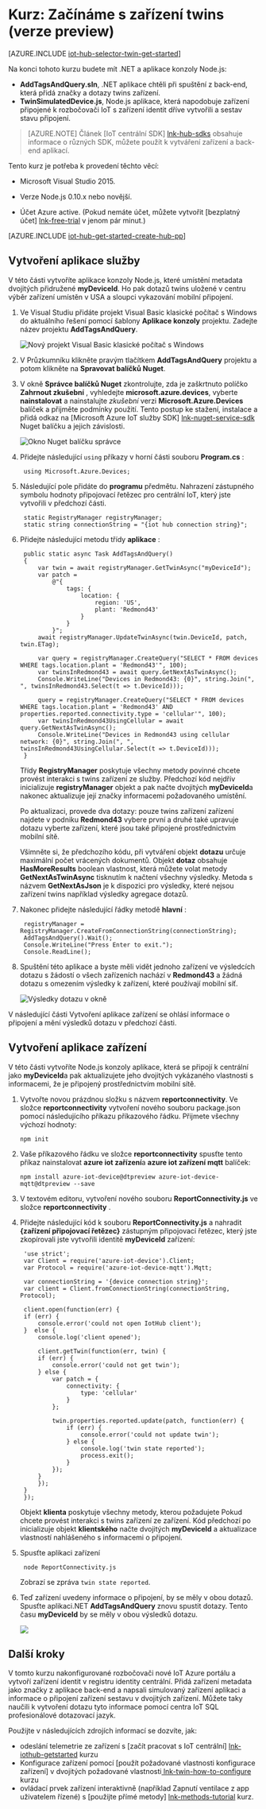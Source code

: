 <properties
    pageTitle="Začínáme s twins | Microsoft Azure"
    description="Tento kurz se dozvíte, jak používat twins"
    services="iot-hub"
    documentationCenter="node"
    authors="fsautomata"
    manager="timlt"
    editor=""/>

<tags
     ms.service="iot-hub"
     ms.devlang="node"
     ms.topic="article"
     ms.tgt_pltfrm="na"
     ms.workload="na"
     ms.date="09/13/2016"
     ms.author="elioda"/>

# <a name="tutorial-get-started-with-device-twins-preview"></a>Kurz: Začínáme s zařízení twins (verze preview)

[AZURE.INCLUDE [iot-hub-selector-twin-get-started](../../includes/iot-hub-selector-twin-get-started.md)]

Na konci tohoto kurzu budete mít .NET a aplikace konzoly Node.js:

* **AddTagsAndQuery.sln**, .NET aplikace chtěli při spuštění z back-end, která přidá značky a dotazy twins zařízení.
* **TwinSimulatedDevice.js**, Node.js aplikace, která napodobuje zařízení připojené k rozbočovači IoT s zařízení identit dříve vytvořili a sestav stavu připojení.

> [AZURE.NOTE] Článek [IoT centrální SDK] [ lnk-hub-sdks] obsahuje informace o různých SDK, můžete použít k vytváření zařízení a back-end aplikací.

Tento kurz je potřeba k provedení těchto věcí:

+ Microsoft Visual Studio 2015.

+ Verze Node.js 0.10.x nebo novější.

+ Účet Azure active. (Pokud nemáte účet, můžete vytvořit [bezplatný účet] [ lnk-free-trial] v jenom pár minut.)

[AZURE.INCLUDE [iot-hub-get-started-create-hub-pp](../../includes/iot-hub-get-started-create-hub-pp.md)]

## <a name="create-the-service-app"></a>Vytvoření aplikace služby

V této části vytvoříte aplikace konzoly Node.js, které umístění metadata dvojitých přidružené **myDeviceId**. Ho pak dotazů twins uložené v centru výběr zařízení umístěn v USA a sloupci vykazování mobilní připojení.

1. Ve Visual Studiu přidáte projekt Visual Basic klasické počítač s Windows do aktuálního řešení pomocí šablony **Aplikace konzoly** projektu. Zadejte název projektu **AddTagsAndQuery**.

    ![Nový projekt Visual Basic klasické počítač s Windows][img-createapp]

2. V Průzkumníku klikněte pravým tlačítkem **AddTagsAndQuery** projektu a potom klikněte na **Spravovat balíčků Nuget**.

3. V okně **Správce balíčků Nuget** zkontrolujte, zda je zaškrtnuto políčko **Zahrnout zkušební** , vyhledejte **microsoft.azure.devices**, vyberte **nainstalovat** a nainstalujte *zkušební* verzi **Microsoft.Azure.Devices** balíček a přijměte podmínky použití. Tento postup ke stažení, instalace a přidá odkaz na [Microsoft Azure IoT služby SDK] [ lnk-nuget-service-sdk] Nuget balíčku a jejich závislosti.

    ![Okno Nuget balíčku správce][img-servicenuget]

4. Přidejte následující `using` příkazy v horní části souboru **Program.cs** :

        using Microsoft.Azure.Devices;

5. Následující pole přidáte do **programu** předmětu. Nahrazení zástupného symbolu hodnoty připojovací řetězec pro centrální IoT, který jste vytvořili v předchozí části.

        static RegistryManager registryManager;
        static string connectionString = "{iot hub connection string}";

6. Přidejte následující metodu třídy **aplikace** :

        public static async Task AddTagsAndQuery()
        {
            var twin = await registryManager.GetTwinAsync("myDeviceId");
            var patch =
                @"{
                    tags: {
                        location: {
                            region: 'US',
                            plant: 'Redmond43'
                        }
                    }
                }";
            await registryManager.UpdateTwinAsync(twin.DeviceId, patch, twin.ETag);

            var query = registryManager.CreateQuery("SELECT * FROM devices WHERE tags.location.plant = 'Redmond43'", 100);
            var twinsInRedmond43 = await query.GetNextAsTwinAsync();
            Console.WriteLine("Devices in Redmond43: {0}", string.Join(", ", twinsInRedmond43.Select(t => t.DeviceId)));

            query = registryManager.CreateQuery("SELECT * FROM devices WHERE tags.location.plant = 'Redmond43' AND properties.reported.connectivity.type = 'cellular'", 100);
            var twinsInRedmond43UsingCellular = await query.GetNextAsTwinAsync();
            Console.WriteLine("Devices in Redmond43 using cellular network: {0}", string.Join(", ", twinsInRedmond43UsingCellular.Select(t => t.DeviceId)));
        }

    Třídy **RegistryManager** poskytuje všechny metody povinné chcete provést interakci s twins zařízení ze služby. Předchozí kód nejdřív inicializuje **registryManager** objekt a pak načte dvojitých **myDeviceId**a nakonec aktualizuje její značky informacemi požadovaného umístění.

    Po aktualizaci, provede dva dotazy: pouze twins zařízení zařízení najdete v podniku **Redmond43** vybere první a druhé také upravuje dotazu vyberte zařízení, které jsou také připojené prostřednictvím mobilní sítě.

    Všimněte si, že předchozího kódu, při vytváření objekt **dotazu** určuje maximální počet vrácených dokumentů. Objekt **dotaz** obsahuje **HasMoreResults** boolean vlastnost, která můžete volat metody **GetNextAsTwinAsync** tisknutím k načtení všechny výsledky. Metoda s názvem **GetNextAsJson** je k dispozici pro výsledky, které nejsou zařízení twins například výsledky agregace dotazů.

7. Nakonec přidejte následující řádky metodě **hlavní** :

        registryManager = RegistryManager.CreateFromConnectionString(connectionString);
        AddTagsAndQuery().Wait();
        Console.WriteLine("Press Enter to exit.");
        Console.ReadLine();

8. Spuštění této aplikace a byste měli vidět jednoho zařízení ve výsledcích dotazu s žádostí o všech zařízeních nachází v **Redmond43** a žádná dotazu s omezením výsledky k zařízení, které používají mobilní síť.

    ![Výsledky dotazu v okně][img-addtagapp]

V následující části Vytvoření aplikace zařízení se ohlásí informace o připojení a mění výsledků dotazu v předchozí části.

## <a name="create-the-device-app"></a>Vytvoření aplikace zařízení

V této části vytvoříte Node.js konzoly aplikace, která se připojí k centrální jako **myDeviceId**a pak aktualizujete jeho dvojitých vykázaného vlastnosti s informacemi, že je připojený prostřednictvím mobilní sítě.

1. Vytvořte novou prázdnou složku s názvem **reportconnectivity**. Ve složce **reportconnectivity** vytvoření nového souboru package.json pomocí následujícího příkazu příkazového řádku. Přijmete všechny výchozí hodnoty:

    ```
    npm init
    ```

2. Vaše příkazového řádku ve složce **reportconnectivity** spusťte tento příkaz nainstalovat **azure iot zařízení**a **azure iot zařízení mqtt** balíček:

    ```
    npm install azure-iot-device@dtpreview azure-iot-device-mqtt@dtpreview --save
    ```

3. V textovém editoru, vytvoření nového souboru **ReportConnectivity.js** ve složce **reportconnectivity** .

4. Přidejte následující kód k souboru **ReportConnectivity.js** a nahradit **{zařízení připojovací řetězec}** zástupným připojovací řetězec, který jste zkopírovali jste vytvořili identitě **myDeviceId** zařízení:

        'use strict';
        var Client = require('azure-iot-device').Client;
        var Protocol = require('azure-iot-device-mqtt').Mqtt;

        var connectionString = '{device connection string}';
        var client = Client.fromConnectionString(connectionString, Protocol);

        client.open(function(err) {
        if (err) {
            console.error('could not open IotHub client');
        }  else {
            console.log('client opened');

            client.getTwin(function(err, twin) {
            if (err) {
                console.error('could not get twin');
            } else {
                var patch = {
                    connectivity: {
                        type: 'cellular'
                    }
                };

                twin.properties.reported.update(patch, function(err) {
                    if (err) {
                        console.error('could not update twin');
                    } else {
                        console.log('twin state reported');
                        process.exit();
                    }
                });
            }
            });
        }
        });

    Objekt **klienta** poskytuje všechny metody, kterou požadujete Pokud chcete provést interakci s twins zařízení ze zařízení. Kód předchozí po inicializuje objekt **klientského** načte dvojitých **myDeviceId** a aktualizace vlastností nahlášeného s informacemi o připojení.

5. Spusťte aplikaci zařízení

        node ReportConnectivity.js

    Zobrazí se zpráva `twin state reported`.

6. Teď zařízení uvedeny informace o připojení, by se měly v obou dotazů. Spusťte aplikaci.NET **AddTagsAndQuery** znovu spustit dotazy. Tento času **myDeviceId** by se měly v obou výsledků dotazu.

    ![][img-addtagapp2]

## <a name="next-steps"></a>Další kroky
V tomto kurzu nakonfigurované rozbočovači nové IoT Azure portálu a vytvoří zařízení identit v registru identity centrální. Přidá zařízení metadata jako značky z aplikace back-end a napsali simulovaný zařízení aplikaci a informace o připojení zařízení sestavu v dvojitých zařízení. Můžete taky naučili k vytvoření dotazu tyto informace pomocí centra IoT SQL profesionálové dotazovací jazyk.

Použijte v následujících zdrojích informací se dozvíte, jak:

- odeslání telemetrie ze zařízení s [začít pracovat s IoT centrální] [ lnk-iothub-getstarted] kurzu
- Konfigurace zařízení pomocí [použít požadované vlastnosti konfigurace zařízení] v dvojitých požadované vlastnosti[ lnk-twin-how-to-configure] kurzu
- ovládací prvek zařízení interaktivně (například Zapnutí ventilace z app uživatelem řízené) s [použijte přímé metody] [ lnk-methods-tutorial] kurz.

<!-- images -->
[img-servicenuget]: media/iot-hub-csharp-node-twin-getstarted/servicesdknuget.png
[img-createapp]: media/iot-hub-csharp-node-twin-getstarted/createnetapp.png
[img-addtagapp]: media/iot-hub-csharp-node-twin-getstarted/addtagapp.png
[img-addtagapp2]: media/iot-hub-csharp-node-twin-getstarted/addtagapp2.png

<!-- links -->
[lnk-hub-sdks]: iot-hub-devguide-sdks.md
[lnk-free-trial]: http://azure.microsoft.com/pricing/free-trial/
[lnk-nuget-service-sdk]: https://www.nuget.org/packages/Microsoft.Azure.Devices/1.1.0-preview-004

[lnk-d2c]: iot-hub-devguide-messaging.md#device-to-cloud-messages
[lnk-methods]: iot-hub-devguide-direct-methods.md
[lnk-twins]: iot-hub-devguide-device-twins.md
[lnk-query]: iot-hub-devguide-query-language.md
[lnk-identity]: iot-hub-devguide-identity-registry.md

[lnk-iothub-getstarted]: iot-hub-node-node-getstarted.md
[lnk-methods-tutorial]: iot-hub-c2d-methods.md
[lnk-twin-how-to-configure]: iot-hub-csharp-node-twin-how-to-configure.md

[lnk-dev-setup]: https://github.com/Azure/azure-iot-sdks/blob/master/doc/get_started/node-devbox-setup.md

